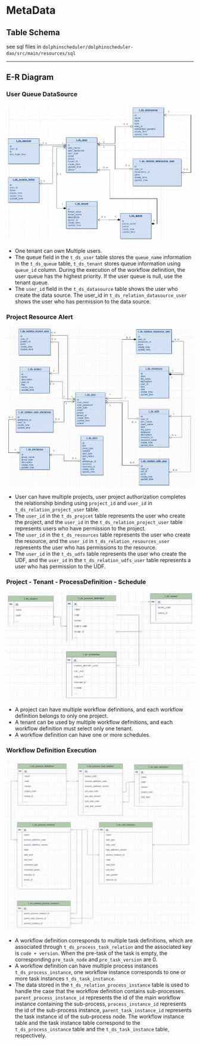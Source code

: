 # MetaData

## Table Schema

see sql files in `dolphinscheduler/dolphinscheduler-dao/src/main/resources/sql`

---

## E-R Diagram

### User Queue DataSource

![image.png](../../../img/metadata-erd/user-queue-datasource.png)

- One tenant can own Multiple users.
- The queue field in the `t_ds_user` table stores the `queue_name` information in the `t_ds_queue` table, `t_ds_tenant` stores queue information using `queue_id` column. During the execution of the workflow definition, the user queue has the highest priority. If the user queue is null, use the tenant queue.
- The `user_id` field in the `t_ds_datasource` table shows the user who create the data source. The user_id in `t_ds_relation_datasource_user` shows the user who has permission to the data source.

### Project Resource Alert

![image.png](../../../img/metadata-erd/project-resource-alert.png)

- User can have multiple projects, user project authorization completes the relationship binding using `project_id` and `user_id` in `t_ds_relation_project_user` table.
- The `user_id` in the `t_ds_projcet` table represents the user who create the project, and the `user_id` in the `t_ds_relation_project_user` table represents users who have permission to the project.
- The `user_id` in the `t_ds_resources` table represents the user who create the resource, and the `user_id` in `t_ds_relation_resources_user` represents the user who has permissions to the resource.
- The `user_id` in the `t_ds_udfs` table represents the user who create the UDF, and the `user_id` in the `t_ds_relation_udfs_user` table represents a user who has permission to the UDF.

### Project - Tenant - ProcessDefinition - Schedule

![image.png](../../../img/metadata-erd/project_tenant_process_definition_schedule.png)

- A project can have multiple workflow definitions, and each workflow definition belongs to only one project.
- A tenant can be used by multiple workflow definitions, and each workflow definition must select only one tenant.
- A workflow definition can have one or more schedules.

### Workflow Definition Execution

![image.png](../../../img/metadata-erd/process_definition.png)

- A workflow definition corresponds to multiple task definitions, which are associated through `t_ds_process_task_relation` and the associated key is `code + version`. When the pre-task of the task is empty, the corresponding `pre_task_node` and `pre_task_version` are 0.
- A workflow definition can have multiple process instances `t_ds_process_instance`, one workflow instance corresponds to one or more task instances `t_ds_task_instance`.
- The data stored in the `t_ds_relation_process_instance` table is used to handle the case that the workflow definition contains sub-processes. `parent_process_instance_id` represents the id of the main workflow instance containing the sub-process, `process_instance_id` represents the id of the sub-process instance, `parent_task_instance_id` represents the task instance id of the sub-process node. The workflow instance table and the task instance table correspond to the `t_ds_process_instance` table and the `t_ds_task_instance` table, respectively.

